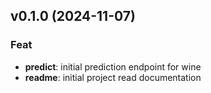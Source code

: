## v0.1.0 (2024-11-07)

### Feat

- **predict**: initial prediction endpoint for wine
- **readme**: initial project read documentation
